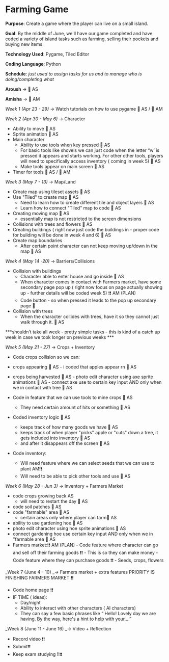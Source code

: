 # Farming Game

__Purpose__: 
Create a game where the player can live on a small island.

__Goal__: 
By the middle of June, we'll have our game completed and have coded a variety of island tasks such as farming, selling their pockets and buying new items. 

__Technology Used__: 
Pygame, Tiled Editor

__Coding Language__: 
Python

__Schedule__:
*just used to assign tasks for us and to manage who is doing/completing what*

 **Aroush** →  🦋 AS 
 
 **Amisha** →  🌷 AM

_Week 1 (Apr 23 - 29)_ → Watch tutorials on how to use pygame 🦋 AS / 🌷 AM

_Week 2 (Apr 30 - May 6)_ → Character
 - Ability to move  🦋 AS
 - Sprite animation 🦋 AS
 - Main character
     - Ability to use tools when key pressed 🦋 AS
     - For basic tools like shovels we can just code when the letter “w’ is pressed it appears and starts working. For other other tools, players will need to specifically        access inventory ( coming in week 5) 🦋 AS
     - Make tools appear on main screen 🦋 AS
 - Timer for tools 🦋 AS / 🌷 AM

_Week 3 (May 7 - 13)_  → Map/Land
 - Create map using tileset assets 🦋 AS
 - Use "Tiled" to create map 🦋 AS
     - Need to learn how to create different tile and object layers 🦋 AS
     - Learn how to connect "Tiled" map to code 🦋 AS
 - Creating moving map  🦋 AS
      - essentially map is not restricted to the screen dimensions 
 - Collisions with trees and flowers 🦋 AS
 - Creating buildings ( right now just code the buildings in - proper code for building will be done in week 4 and 6) 🦋 AS
 - Create map boundaries 
      - After certain point character can not keep moving up/down in the map 🦋 AS

_Week 4 (May 14 -20)_ → Barriers/Collisions 
 - Collision with buildings
      - Character able to enter house and go inside  🦋 AS
      - When character comes in contact with Farmers market, have some secondary page pop up ( right now focus on page actually showing up - further details will be coded  week 5) ❗❗ AM (PLAN)
      - Code button - so when pressed it leads to the pop up secondary page 🌷
 - Collision with trees
      - When the character collides with trees, have it so  they cannot just walk through it. 🦋 AS

***shouldn’t take all week - pretty simple tasks -  this is kind of a catch up week in case we took longer on previous weeks ***

_Week 5 (May 21 - 27)_ → Crops + Inventory 
 - Code crops collision so we can:
 - crops appearing  🦋 AS
       - i coded that apples appear rn 🦋 AS
 - crops being harvested 🦋 AS
       -  photo edit character using axe sprite animations 🦋 AS
        - connect axe use to certain key input AND only when we in contact with tree 🦋 AS
 - Code in feature that we can use tools to mine crops 🦋 AS
      - They need certain amount of hits or something 🦋 AS
 - Coded inventory logic 🦋 AS
      - keeps track of how many goods we have 🦋 AS
      - keeps track of when player "picks" apple or "cuts" down a tree, it gets included into inventory 🦋 AS
      -  and after it disappears off the screen 🦋 AS
    
 - Code inventory:
      - Will need feature where we can select seeds that we can use to plant AM❗❗
      - Will need to be able to pick other tools and use 🦋 AS

_Week 6 (May 28 - Jun 3)_ →  Inventory + Farmers Market
 - code crops growing back AS
      - will need to restart the day  🦋 AS
 - code soil patches 🦋 AS
 - code "farmable" area 🦋 AS
    - certain areas only where player can farm🦋 AS
 - ability to use gardening hoe 🦋 AS
 - photo edit character using hoe sprite animations 🦋 AS
 - connect gardening hoe use certain key input AND only when we in "farmable area 🦋 AS
- Farmers market:❗❗ AM (PLAN)
      - Code feature where character can go and sell off their farming goods ❗❗
      - This is so they can make money
      - Code feature where they can purchase goods ❗❗
        - Seeds, crops, flowers 

_Week 7 (June 4 - 10) _→ Farmers market + extra features 
PRIORITY IS FINISHING FARMERS MARKET ❗❗
 - Code home page ❗❗
 - IF TIME ( ideas):
      - Day/night 
      - Ability to interact with other characters ( AI characters) 
      - They can say a few basic phrases like “ Hello! Lovely day we are having. By the way, here's a hint to help with your….” 

_Week 8 (June 11 - June 16) _→ Video + Reflection 
 - Record video ❗❗
 - Submit❗❗
 - Keep exam studying !!❗❗
